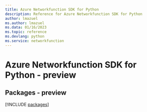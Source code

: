 ```yaml
---
title: Azure Networkfunction SDK for Python
description: Reference for Azure Networkfunction SDK for Python
author: lmazuel
ms.author: lmazuel
ms.data: 01/16/2023
ms.topic: reference
ms.devlang: python
ms.service: networkfunction
---
```

# Azure Networkfunction SDK for Python - preview
## Packages - preview
[!INCLUDE [packages](networkfunction-index.md)]